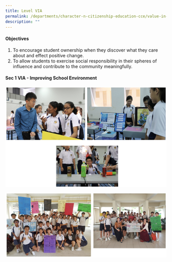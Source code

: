 ```yaml
---
title: Level VIA
permalink: /departments/character-n-citizenship-education-cce/value-in-action-via/level-via/
description: ""
---
```

#### Objectives

  

1.  To encourage student ownership when they discover what they care about and effect positive change.
2.  To allow students to exercise social responsibility in their spheres of influence and contribute to the community meaningfully.

#### Sec 1 VIA - Improving School Environment

![Sec 1 VIA - Improving School Environment](/images/Sec%201%20VIA%20-%20Improving%20School%20Environment_1.jpg)

![Sec 1 VIA - Improving School Environment](/images/Sec%201%20VIA%20-%20Improving%20School%20Environment_2.jpg)